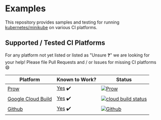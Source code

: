 # Examples

This repository provides samples and testing for running [kubernetes/minikube](https://github.com/kubernetes/minikube) on various CI platforms.

## Supported / Tested CI Platforms


For any platform not yet listed or listed as "Unsure :question:" we are looking for your help!
Please file Pull Requests and / or Issues for missing CI platforms :smile:

| Platform | Known to Work? | Status |
|---|---|--|
| [Prow](https://github.com/kubernetes/test-infra/tree/master/prow) | [Yes](https://github.com/kubernetes/test-infra/tree/master/config/jobs/kubernetes/minikube) :heavy_check_mark: | [![Prow](https://prow.k8s.io/badge.svg?jobs=pull-minikube-build)](https://prow.k8s.io/?job=pull-minikube-build) |
| [Google Cloud Build](https://cloud.google.com/cloud-build/) | [Yes](./gcb.md) :heavy_check_mark: | [![cloud build status](https://storage.googleapis.com/minikube-ci-example/build/working.svg)](https://pantheon.corp.google.com/cloud-build/dashboard?project=k8s-minikube) |
| [Github](https://help.github.com/en/actions/automating-your-workflow-with-github-actions/about-continuous-integration) | [Yes](.github/workflows/minikube.yml) :heavy_check_mark: | [![Github](https://github.com/minikube-ci/examples/workflows/Minikube/badge.svg)](https://github.com/minikube-ci/examples/actions) |